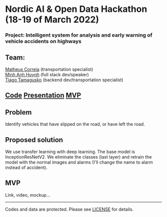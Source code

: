 # Nordic AI & Open Data Hackathon (18-19 of March 2022)

### Project: Intelligent system for analysis and early warning of vehicle accidents on highways

## Team:

[Matheus Correia](https://github.com/matheusgomesms) (transportation specialist)  
[Minh Anh Huynh](https://github.com/MarcX23) (full stack dev/speaker)  
[Tiago Tamagusko](https://github.com/tamagusko) (backend dev/transportation specialist)  

## [Code](https://colab.research.google.com/drive/1JdVmQ0kCw9Bqq_jKEYyZOD5ZCLBaZJMP#scrollTo=TJOoSNR1wQK8) [Presentation](https://www.canva.com/design/DAE7X42Qc-A/zB6M_xdH8WDGLdmbv8dRoA/view?utm_content=DAE7X42Qc-A&utm_campaign=designshare&utm_medium=link&utm_source=sharebutton) [MVP](https://image2alarm.herokuapp.com/)

## Problem

Identify vehicles that have slipped on the road, or have left the road.

## Proposed solution

We use transfer learning with deep learning. The base model is InceptionResNetV2. We eliminate the classes (last layer) and retrain the model with the normal images and alarms (I'll change the name to alarm instead of accident).

## MVP

Link, video, mockup...

---

Codes and data are protected. Please see [LICENSE](LICENSE) for details.
